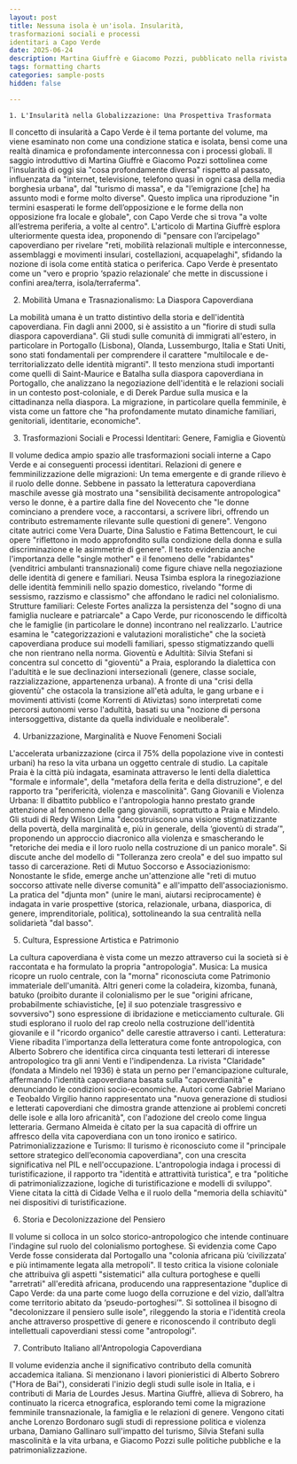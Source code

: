 ```yaml
---
layout: post
title: Nessuna isola è un'isola. Insularità,
trasformazioni sociali e processi
identitari a Capo Verde
date: 2025-06-24 
description: Martina Giuffrè e Giacomo Pozzi, pubblicato nella rivista "LARES" (Anno LXXXIX n. 3, Settembre-Dicembre 2023)
tags: formatting charts
categories: sample-posts
hidden: false

---
```


    1. L'Insularità nella Globalizzazione: Una Prospettiva Trasformata

Il concetto di insularità a Capo Verde è il tema portante del volume, ma viene esaminato non come una condizione statica e isolata, bensì come una realtà dinamica e profondamente interconnessa con i processi globali. Il saggio introduttivo di Martina Giuffrè e Giacomo Pozzi sottolinea come l'insularità di oggi sia "cosa profondamente diversa" rispetto al passato, influenzata da "internet, televisione, telefono quasi in ogni casa della media borghesia urbana", dal "turismo di massa", e da "l’emigrazione [che] ha assunto modi e forme molto diverse". Questo implica una riproduzione "in termini esasperati le forme dell’opposizione e le forme della non opposizione fra locale e globale", con Capo Verde che si trova "a volte all’estrema periferia, a volte al centro".
L'articolo di Martina Giuffrè esplora ulteriormente questa idea, proponendo di "pensare con l’arcipelago" capoverdiano per rivelare "reti, mobilità relazionali multiple e interconnesse, assemblaggi e movimenti insulari, costellazioni, acquapelaghi", sfidando la nozione di isola come entità statica o periferica. Capo Verde è presentato come un "vero e proprio ‘spazio relazionale’ che mette in discussione i confini area/terra, isola/terraferma".

2. Mobilità Umana e Trasnazionalismo: La Diaspora Capoverdiana

La mobilità umana è un tratto distintivo della storia e dell'identità capoverdiana. Fin dagli anni 2000, si è assistito a un "fiorire di studi sulla diaspora capoverdiana". Gli studi sulle comunità di immigrati all'estero, in particolare in Portogallo (Lisbona), Olanda, Lussemburgo, Italia e Stati Uniti, sono stati fondamentali per comprendere il carattere "multilocale e de-territorializzato delle identità migranti".
Il testo menziona studi importanti come quelli di Saint-Maurice e Batalha sulla diaspora capoverdiana in Portogallo, che analizzano la negoziazione dell'identità e le relazioni sociali in un contesto post-coloniale, e di Derek Pardue sulla musica e la cittadinanza nella diaspora. La migrazione, in particolare quella femminile, è vista come un fattore che "ha profondamente mutato dinamiche familiari, genitoriali, identitarie, economiche".

3. Trasformazioni Sociali e Processi Identitari: Genere, Famiglia e Gioventù

Il volume dedica ampio spazio alle trasformazioni sociali interne a Capo Verde e ai conseguenti processi identitari.
Relazioni di genere e femminilizzazione delle migrazioni: Un tema emergente e di grande rilievo è il ruolo delle donne. Sebbene in passato la letteratura capoverdiana maschile avesse già mostrato una "sensibilità decisamente antropologica" verso le donne, è a partire dalla fine del Novecento che "le donne cominciano a prendere voce, a raccontarsi, a scrivere libri, offrendo un contributo estremamente rilevante sulle questioni di genere". Vengono citate autrici come Vera Duarte, Dina Salustio e Fatima Bettencourt, le cui opere "riflettono in modo approfondito sulla condizione della donna e sulla discriminazione e le asimmetrie di genere". Il testo evidenzia anche l'importanza delle "single mother" e il fenomeno delle "rabidantes" (venditrici ambulanti transnazionali) come figure chiave nella negoziazione delle identità di genere e familiari. Neusa Tsimba esplora la rinegoziazione delle identità femminili nello spazio domestico, rivelando "forme di sessismo, razzismo e classismo" che affondano le radici nel colonialismo.
Strutture familiari: Celeste Fortes analizza la persistenza del "sogno di una famiglia nucleare e patriarcale" a Capo Verde, pur riconoscendo le difficoltà che le famiglie (in particolare le donne) incontrano nel realizzarlo. L'autrice esamina le "categorizzazioni e valutazioni moralistiche" che la società capoverdiana produce sui modelli familiari, spesso stigmatizzando quelli che non rientrano nella norma.
Gioventù e Adultità: Silvia Stefani si concentra sul concetto di "gioventù" a Praia, esplorando la dialettica con l'adultità e le sue declinazioni intersezionali (genere, classe sociale, razzializzazione, appartenenza urbana). A fronte di una "crisi della gioventù" che ostacola la transizione all'età adulta, le gang urbane e i movimenti attivisti (come Korrenti di Ativiztas) sono interpretati come percorsi autonomi verso l'adultità, basati su una "nozione di persona intersoggettiva, distante da quella individuale e neoliberale".

4. Urbanizzazione, Marginalità e Nuove Fenomeni Sociali

L'accelerata urbanizzazione (circa il 75% della popolazione vive in contesti urbani) ha reso la vita urbana un oggetto centrale di studio. La capitale Praia è la città più indagata, esaminata attraverso le lenti della dialettica "formale e informale", della "metafora della ferita e della distruzione", e del rapporto tra "perifericità, violenza e mascolinità".
Gang Giovanili e Violenza Urbana: Il dibattito pubblico e l'antropologia hanno prestato grande attenzione al fenomeno delle gang giovanili, soprattutto a Praia e Mindelo. Gli studi di Redy Wilson Lima "decostruiscono una visione stigmatizzante della povertà, della marginalità e, più in generale, della ‘gioventù di strada’", proponendo un approccio diacronico alla violenza e smascherando le "retoriche dei media e il loro ruolo nella costruzione di un panico morale". Si discute anche del modello di "Tolleranza zero creola" e del suo impatto sul tasso di carcerazione.
Reti di Mutuo Soccorso e Associazionismo: Nonostante le sfide, emerge anche un'attenzione alle "reti di mutuo soccorso attivate nelle diverse comunità" e all'impatto dell'associazionismo. La pratica del "djunta mon" (unire le mani, aiutarsi reciprocamente) è indagata in varie prospettive (storica, relazionale, urbana, diasporica, di genere, imprenditoriale, politica), sottolineando la sua centralità nella solidarietà "dal basso".

5. Cultura, Espressione Artistica e Patrimonio

La cultura capoverdiana è vista come un mezzo attraverso cui la società si è raccontata e ha formulato la propria "antropologia".
Musica: La musica ricopre un ruolo centrale, con la "morna" riconosciuta come Patrimonio immateriale dell'umanità. Altri generi come la coladeira, kizomba, funanà, batuko (proibito durante il colonialismo per le sue "origini africane, probabilmente schiavistiche, [e] il suo potenziale trasgressivo e sovversivo") sono espressione di ibridazione e meticciamento culturale. Gli studi esplorano il ruolo del rap creolo nella costruzione dell'identità giovanile e il "ricordo organico" delle carestie attraverso i canti.
Letteratura: Viene ribadita l'importanza della letteratura come fonte antropologica, con Alberto Sobrero che identifica circa cinquanta testi letterari di interesse antropologico tra gli anni Venti e l'indipendenza. La rivista "Claridade" (fondata a Mindelo nel 1936) è stata un perno per l'emancipazione culturale, affermando l'identità capoverdiana basata sulla "capoverdianità" e denunciando le condizioni socio-economiche. Autori come Gabriel Mariano e Teobaldo Virgilio hanno rappresentato una "nuova generazione di studiosi e letterati capoverdiani che dimostra grande attenzione ai problemi concreti delle isole e alla loro africanità", con l'adozione del creolo come lingua letteraria. Germano Almeida è citato per la sua capacità di offrire un affresco della vita capoverdiana con un tono ironico e satirico.
Patrimonializzazione e Turismo: Il turismo è riconosciuto come il "principale settore strategico dell’economia capoverdiana", con una crescita significativa nel PIL e nell'occupazione. L'antropologia indaga i processi di turistificazione, il rapporto tra "identità e attrattività turistica", e tra "politiche di patrimonializzazione, logiche di turistificazione e modelli di sviluppo". Viene citata la città di Cidade Velha e il ruolo della "memoria della schiavitù" nei dispositivi di turistificazione.

6. Storia e Decolonizzazione del Pensiero

Il volume si colloca in un solco storico-antropologico che intende continuare l'indagine sul ruolo del colonialismo portoghese. Si evidenzia come Capo Verde fosse considerata dal Portogallo una "colonia africana più ‘civilizzata’ e più intimamente legata alla metropoli". Il testo critica la visione coloniale che attribuiva gli aspetti "sistematici" alla cultura portoghese e quelli "arretrati" all'eredità africana, producendo una rappresentazione "duplice di Capo Verde: da una parte come luogo della corruzione e del vizio, dall’altra come territorio abitato da ‘pseudo-portoghesi’".
Si sottolinea il bisogno di "decolonizzare il pensiero sulle isole", rileggendo la storia e l'identità creola anche attraverso prospettive di genere e riconoscendo il contributo degli intellettuali capoverdiani stessi come "antropologi".

7. Contributo Italiano all'Antropologia Capoverdiana

Il volume evidenzia anche il significativo contributo della comunità accademica italiana. Si menzionano i lavori pionieristici di Alberto Sobrero ("Hora de Bai"), considerati l'inizio degli studi sulle isole in Italia, e i contributi di Maria de Lourdes Jesus. Martina Giuffrè, allieva di Sobrero, ha continuato la ricerca etnografica, esplorando temi come la migrazione femminile transnazionale, la famiglia e le relazioni di genere. Vengono citati anche Lorenzo Bordonaro sugli studi di repressione politica e violenza urbana, Damiano Gallinaro sull'impatto del turismo, Silvia Stefani sulla mascolinità e la vita urbana, e Giacomo Pozzi sulle politiche pubbliche e la patrimonializzazione.
